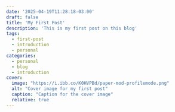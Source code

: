 ```yaml
---
date: '2025-04-19T11:28:18-03:00'
draft: false
title: 'My First Post'
description: 'This is my first post on this blog'
tags:
  - first-post
  - introduction
  - personal
categories:
  - personal
  - blog
  - introduction
cover:
  image: "https://i.ibb.co/K0HVPBd/paper-mod-profilemode.png"
  alt: "Cover image for my first post"
  caption: "Caption for the cover image"
  relative: true
---
```

